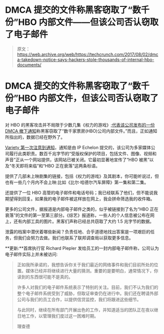 # DMCA 提交的文件称黑客窃取了“数千份”HBO 内部文件——但该公司否认窃取了电子邮件

> 原文：<https://web.archive.org/web/https://techcrunch.com/2017/08/02/dmca-takedown-notice-says-hackers-stole-thousands-of-internal-hbo-documents/>

# DMCA 提交的文件称黑客窃取了“数千份”HBO 内部文件，但该公司否认窃取了电子邮件

对 HBO 的黑客攻击并不局限于少数几集《权力的游戏》;[代表该公司发布的一份 DMCA 撤下通知](https://web.archive.org/web/20221209205042/https://www.lumendatabase.org/notices/14761901)称黑客窃取了“数千家票房(HBO)公司内部文件。”而且，正如通知所指出的，数据已经在野外了。 

[Variety 第一次注意到通知](https://web.archive.org/web/20221209205042/http://variety.com/2017/digital/news/hbo-hack-thousands-of-documents-stolen-1202513573/)，通知是由 IP Echelon 提交的，该公司为多家媒体公司履行此类职责。数百千兆字节的“受版权保护的项目，包括文件、图像、视频和声音”正从一个网站提供，该网站已被关闭。它最初显著地宣传了“HBO 被黑”以及“冬天即将来临”和“HBO 正在衰落”这两条标语。

提供了几部未上映剧集的链接，包括《权力的游戏》及其剧本，你可能听说过，但也有一些几个月内不会上映:比如《比尔·哈德尔汽车屏障》第一集和第二集。

还提供了一位 HBO 高管的电子邮件和电话号码；我已经联系了他们，但不能说我期望得到回复。如果我的电子邮件被这样放在网上，我会拼命筛选我的收件箱。

更多的公司文件，据报道是内部电子邮件之类的，似乎被链接到了名为“HBO 正在衰落”的文件的第一至第三部分。《综艺》报道称，一些人的个人信息被公布在网上，还有内部工具的图片。黑客们声称已经总共窃取了大约 1.5 兆字节的数据。

泄露的档案中潜伏着哪些新闻？负责任地、合乎道德地找出答案是一项艰巨的任务，但我们会努力去做。我们也联系了联邦调查局以获取更多信息。

**更新:**首席执行官 Richard Plepler 发给员工的一封内部电子邮件称，公司认为电子邮件实际上并未被访问:

> 正如我所承诺的，我想告诉你关于我们最近的网络事件和我们目前所处的位置。媒体已经并将继续进行大量的猜测。重要的是要明白，通常情况下，你读到的东西很可能不是真的。
> 
> 许多人对我们的电子邮件系统表示了特别的关注。目前，我们不认为我们的整个电子邮件系统受到了威胁，但取证审查仍在进行中。我们还在聘请外部公司与我们的员工合作，以提供信贷监控，我们将跟进这些细节。
> 
> 与此同时，继续在所有部门开展出色的工作，并知道适当的团队正在夜以继日地工作，以管理我们度过这一困难时期。
> 
> 理查德